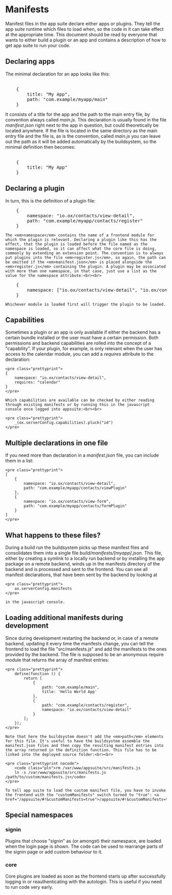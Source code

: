 ---
---

<h1>Manifests</h1>

<p>
    Manifest files in the app suite declare either apps or plugins. They tell the app suite runtime which files to load when, so the code in it can take effect at the appropriate time. This document should be read by everyone that wants to either build a plugin or an app and contains a description of how to get app suite to run your code. 
</p>

<h2>Declaring apps</h2>

The minimal declaration for an app looks like this:<br><br>

<pre class="prettyprint">
    {
        title: "My App",
        path: "com.example/myapp/main"
    }
</pre>

It consists of a title for the app and the path to the main entry file, by convention always called <em>main.js</em>. This declaration is usually found in the file <em>manifest.json</em> right next to the app in question, but could theoretically be located anywhere. If the file is located in the same directory as the main entry file and the file is, as is the convention, called <em>main.js</em> you can leave out the path as it will be added automatically by the buildsystem, so the minimal definition then becomes:<br><br>

<pre class="prettyprint">
    {
        title: "My App"
    }
</pre>

<h2>Declaring a plugin</h2>

<p>
    In turn, this is the definition of a plugin file:

<pre class="prettyprint">
    {
        namespace: "io.ox/contacts/view-detail",
        path: "com.example/myapp/contacts/register"
    }
</pre>

    The <em>namespace</em> contains the name of a frontend module for which the plugin is relevant. Declaring a plugin like this has the effect, that the plugin is loaded before the file named as the namespace is loaded, so it can affect what the core file is doing, commonly by extending an extension point. The convention is to always put plugins into the file <em>register.js</em>, so again, the path can be omitted if the <em>manifest.json</em> is placed alongside the <em>register.js</em> containing the plugin. A plugin may be associated with more than one namespace, in that case, just use a list as the value for the namespace attribute:<br><br>

<pre class="prettyprint">
    {
        namespace: ["io.ox/contacts/view-detail", "io.ox/contacts/edit/view-form"]
    }
</pre>

    Whichever module is loaded first will trigger the plugin to be loaded.
</p>

<h2>Capabilities</h2>

<p>
    Sometimes a plugin or an app is only available if either the backend has a certain bundle installed or the user must have a certain permission. Both permissions and backend capabilities are rolled into the concept of a "capability". If your plugin, for example, is only relevant when the user has access to the calendar module, you can add a <em>requires</em> attribute to the declaration:

    <pre class="prettyprint">
    {
        namespace: "io.ox/contacts/view-detail",
        requires: "calendar"
    }
    </pre>

    Which capabilities are available can be checked by either reading through existing manifests or by running this in the javascript console once logged into appsuite:<br><br>

    <pre class="prettyprint">
        _(ox.serverConfig.capabilities).pluck("id")
    </pre>
</p>

<h2>Multiple declarations in one file</h2>
<p>
    If you need more than declaration in a <em>manifest.json</em> file, you can include them in a list:

    <pre class="prettyprint">
    [
        {
            namespace: "io.ox/contacts/view-detail",
            path: "com.example/myapp/contacts/viewPlugin"
        },
        {
            namespace: "io.ox/contacts/view-form",
            path: "com.example/myapp/contacts/formPlugin"
        }
    ]
    </pre>

</p>

<h2>What happens to these files?</h2>

<p>
    During a build run the buildsystem picks up these manifest files and consolidates them into a single file <em>build/manifests/[myapp].json</em>. This file, either by creating a symlink to a locally run backend or by installing the app package on a remote backend, winds up in the manifests directory of the backend and is processed and sent to the frontend. You can see all manifest declarations, that have been sent by the backend by looking at

    <pre class="prettyprint">
        ox.serverConfig.manifests
    </pre>

    in the javascript console. 
</p>

<h2>Loading additional manifests during development</h2>

<p>
    Since during development restarting the backend or, in case of a remote backend, updating it every time the manifests change, you can tell the frontend to load the file "src/manifests.js" and add the manifests to the ones provided by the backend. The file is supposed to be an anonymous require module that returns the array of manifest entries:

    <pre class="prettyprint">
        define(function () {
            return [
                {
                    path: "com.example/main",
                    title: 'Hello World App'
                },
                {
                    path: "com.example/contacts/register",
                    namespace: "io.ox/contacts/view-detail"
                }
            ];
        });
    </pre>

    Note that here the buildsystem doesn't add the <em>path</em> elements for this file. It's useful to have the buildsystem assemble the manifest.json files and then copy the resulting manifest entries into the array returned in the definition function. This file has to be linked into the deployed source folder:<br><br>

    <pre class="prettyprint nocode">
        <code class="pln">rm /var/www/appsuite/src/manifests.js
        ln -s /var/www/appsuite/src/manifests.js /path/to/custom/manifests.js</code>
    </pre>

    To tell app suite to load the custom manifest file, you have to invoke the frontend with the "customManifests" switch turned to "true": <a href="/appsuite/#!&customManifests=true">/appsuite/#!&customManifests=true</a>
</p>

<h2>Special namespaces</h2>

<h3>signin</h3>

<p>
    Plugins that choose "signin" as (or amongst) their namespace, are loaded when the login page is shown. The code can be used to rearrange parts of the signin page or add custom behaviour to it. 
</p>

<h3>core</h3>

<p>
    Core plugins are loaded as soon as the frontend starts up after successfully logging in or reauthenticating with the autologin. This is useful if you need to run code very early.
</p>

